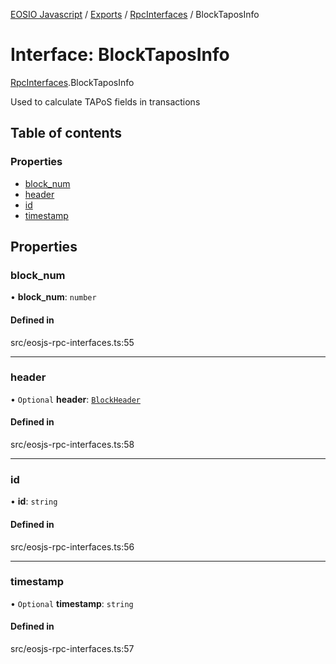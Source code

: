 [EOSIO Javascript](../index.md) / [Exports](../index.md) / [RpcInterfaces](../modules/RpcInterfaces.md) / BlockTaposInfo

# Interface: BlockTaposInfo

[RpcInterfaces](../modules/RpcInterfaces.md).BlockTaposInfo

Used to calculate TAPoS fields in transactions

## Table of contents

### Properties

- [block\_num](RpcInterfaces.BlockTaposInfo.md#block_num)
- [header](RpcInterfaces.BlockTaposInfo.md#header)
- [id](RpcInterfaces.BlockTaposInfo.md#id)
- [timestamp](RpcInterfaces.BlockTaposInfo.md#timestamp)

## Properties

### block\_num

• **block\_num**: `number`

#### Defined in

src/eosjs-rpc-interfaces.ts:55

___

### header

• `Optional` **header**: [`BlockHeader`](RpcInterfaces.BlockHeader.md)

#### Defined in

src/eosjs-rpc-interfaces.ts:58

___

### id

• **id**: `string`

#### Defined in

src/eosjs-rpc-interfaces.ts:56

___

### timestamp

• `Optional` **timestamp**: `string`

#### Defined in

src/eosjs-rpc-interfaces.ts:57
